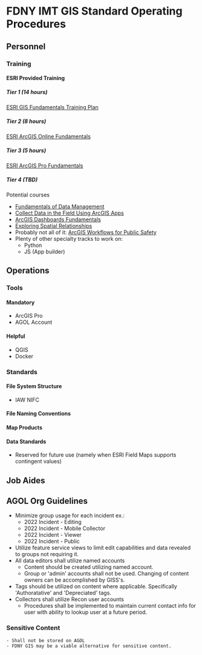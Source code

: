 # FDNY IMT GIS Standard Operating Procedures

## Personnel
### Training
#### ESRI Provided Training
##### Tier 1 (14 hours)
[ESRI GIS Fundamentals Training Plan](https://www.esri.com/training/catalog/5b73407f8659c25ea7014330/gis-fundamentals/)
##### Tier 2 (8 hours)
[ESRI ArcGIS Online Fundamentals](https://www.esri.com/training/catalog/5b733e9d2fad23092c930883/arcgis-online-fundamentals/)
##### Tier 3 (5 hours)
[ESRI ArcGIS Pro Fundamentals](https://www.esri.com/training/catalog/5b733d0c8659c25ea7013df9/arcgis-pro-fundamentals/)
##### Tier 4 (TBD)
Potential courses
- [Fundamentals of Data Management](https://www.esri.com/training/catalog/5b29686482573b5e7c2fd8a4/fundamentals-of-data-management/)
- [Collect Data in the Field Using ArcGIS Apps](https://www.esri.com/training/catalog/5e14deb736e7e15d09b53b8e/collect-data-in-the-field-using-arcgis-apps/)
- [ArcGIS Dashboards Fundamentals](https://www.esri.com/training/catalog/612e493d5e26781eda2f4940/arcgis-dashboards-fundamentals/)
- [Exploring Spatial Relationships](https://www.esri.com/training/catalog/60d1fa75b588b75ae084c42c/exploring-spatial-relationships/)
- Probably not all of it: [ArcGIS Workflows for Public Safety](https://www.esri.com/training/catalog/5f4e6d48de1e8d4c9244690a/arcgis-workflows-for-public-safety/)
- Plenty of other specialty tracks to work on:
  - Python
  - JS (App builder)

## Operations
### Tools
#### Mandatory
- ArcGIS Pro
- AGOL Account

#### Helpful
- QGIS
- Docker

### Standards
#### File System Structure
- IAW NIFC
#### File Naming Conventions

#### Map Products

#### Data Standards
- Reserved for future use (namely when ESRI Field Maps supports contingent values)

## Job Aides

## AGOL Org Guidelines
<!-- NIFC AUP Guidelines have some good starting points -->
- Minimize group usage for each incident ex.:
  - 2022 Incident - Editing
  - 2022 Incident - Mobile Collector
  - 2022 Incident - Viewer
  - 2022 Incident - Public
- Utilize feature service views to limit edit capabilities and data revealed to groups not requiring it.
- All data editors shall utilize named accounts
  - Content should be created utilizing named account.
  - Group or 'admin' accounts shall not be used. Changing of content owners can be accomplished by GISS's.
- Tags should be utilized on content where applicable. Specifically 'Authoratative' and 'Depreciated' tags. 
- Collectors shall utilize Recon user accounts
  - Procedures shall be implemented to maintain current contact info for user with ability to lookup user at a future period.
### Sensitive Content
    - Shall not be stored on AGOL
    - FDNY GIS may be a viable alternative for sensitive content.
